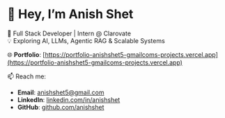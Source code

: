 # 👋 Hey, I’m Anish Shet

🚀 Full Stack Developer | Intern @ Clarovate  
💡 Exploring AI, LLMs, Agentic RAG & Scalable Systems  

🌐 **Portfolio**: [https://portfolio-anishshet5-gmailcoms-projects.vercel.app](https://portfolio-anishshet5-gmailcoms-projects.vercel.app)

📫 Reach me:  
- **Email**: anishshet5@gmail.com  
- **LinkedIn**: [linkedin.com/in/anishshet](https://linkedin.com/in/anishshet)  
- **GitHub**: [github.com/anishshet](https://github.com/anishshet)
